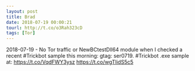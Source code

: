 ```yaml
---
layout: post
title: Brad
date: 2018-07-19 00:00:21
tourl: http://t.co/o3Rah323cD
tags: [Tor]
---
```

2018-07-19 - No Tor traffic or NewBCtestDll64 module when I checked a recent #Trickbot sample this morning: gtag: ser0719.  #Trickbot .exe sample at: https://t.co/VqdFWY3ysz https://t.co/wgTIidS5c5
